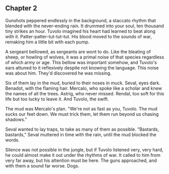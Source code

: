## Chapter 2

Gunshots peppered endlessly in the background, a staccato rhythm that blended
with the never-ending rain. It drummed into your soul, ten thousand tiny strikes
an hour. Tuvolo imagined his heart had learned to beat along with it.
Patter-patter-tut-tut-tut. His blood moved to the sounds of war, remaking him
a little bit with each pump.

A sergeant bellowed, as sergeants are wont to do. Like the bleating of sheep, or
howling of wolves, it was a primal noise of that species regardless of which
army or age. This bellow was important somehow, and Tuvolo's ears attuned to it
reflexively despite not knowing the language. This noise was about him. They'd
discovered he was missing.

Six of them lay in the mud, buried to their noses in muck. Seval, eyes dark.
Benadot, with the flaming hair. Mercalo, who spoke like a scholar and knew the
names of all the trees. Astrig, who never missed. Rendal, too soft for this life
but too lucky to leave it. And Tuvolo, the swift.

The mud was Mercalo's plan. "We're not as fast as you, Tuvolo. The mud sucks our
feet down. We must trick them, let them run beyond us chasing shadows."

Seval wanted to lay traps, to take as many of them as possible. "Bastards,
bastards," Seval muttered in time with the rain, until the mud blocked the
words.

Silence was not possible in the jungle, but if Tuvolo listened very, very hard,
he could almost make it out under the rhythms of war. It called to him from very
far away, but his attention must be here. The guns approached, and with them
a sound far worse. Dogs.
